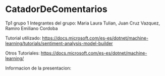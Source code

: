 # CatadorDeComentarios
Tp1 grupo 1
Integrantes del grupo: Maria Laura Tulian, Juan Cruz Vazquez, Ramiro Emiliano Cordoba

Tutorial utilizado: https://docs.microsoft.com/es-es/dotnet/machine-learning/tutorials/sentiment-analysis-model-builder

Otros Tutoriales: https://docs.microsoft.com/es-es/dotnet/machine-learning/

Informacion de la presentacion:
